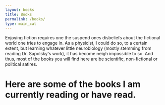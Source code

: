 ```yaml
---
layout: books
title: Books
permalink: /books/
type: main_cat
---
```


Enjoying fiction requires one the suspend ones disbeliefs about the fictional world one tries to engage in. As a physicist, I could do so, to a certain extent, but learning whatever little neurobiology (mostly stemming from reading Dr. Sapolsky's work), it has become neigh impossible to so. And thus, most of the books you will find here are be scientific, non-fictional or political satires.

# Here are some of the books I am currently reading or have read.
